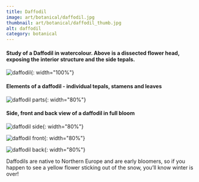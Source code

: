 ```yaml
---
title: Daffodil
image: art/botanical/daffodil.jpg
thumbnail: art/botanical/daffodil_thumb.jpg
alt: daffodil
category: botanical
---
```


#### Study of a Daffodil in watercolour. Above is a dissected flower head, exposing the interior structure and the side tepals.

![daffodil](./assets/img/art/botanical/daffodil_structure.jpg){: width="100%"}

#### Elements of a daffodil - individual tepals, stamens and leaves

![daffodil parts](./assets/img/art/botanical/daffodil_parts.jpg){: width="80%"}

#### Side, front and back view of a daffodil in full bloom

![daffodil side](./assets/img/art/botanical/daffodil_side.jpg){: width="80%"}

![daffodil front](./assets/img/art/botanical/daffodil_front.jpg){: width="80%"}

![daffodil back](./assets/img/art/botanical/daffodil_back.jpg){: width="80%"}

Daffodils are native to Northern Europe and are early bloomers, so if you happen to see a yellow flower sticking out of the snow, you’ll know winter is over!
